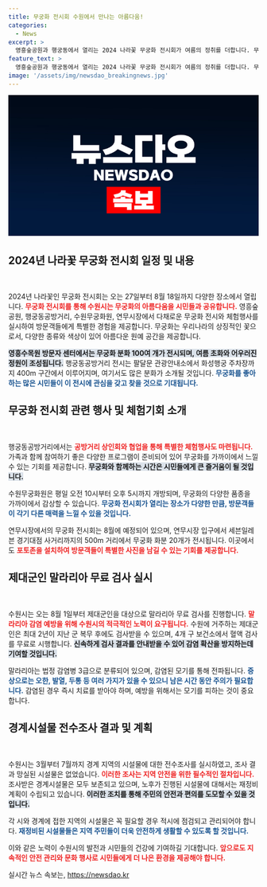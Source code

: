 ```yaml
---
title: 무궁화 전시회 수원에서 만나는 아름다움!
categories:
  - News
excerpt: >
  영흥숲공원과 행궁동에서 열리는 2024 나라꽃 무궁화 전시회가 여름의 정취를 더합니다. 무궁화 분화 전시와 무료 묘목 나눔 행사로 시민들의 참여를 유도하며, 잊지 못할 여름 추억을 선사합니다!
feature_text: >
  영흥숲공원과 행궁동에서 열리는 2024 나라꽃 무궁화 전시회가 여름의 정취를 더합니다. 무궁화 분화 전시와 무료 묘목 나눔 행사로 시민들의 참여를 유도하며, 잊지 못할 여름 추억을 선사합니다!
image: '/assets/img/newsdao_breakingnews.jpg'
---
```


<p><img src="/assets/img/newsdao_breakingnews.jpg" alt="cryptoinkorea 속보" /></p>

<h2 data-ke-size="size26">2024년 나라꽃 무궁화 전시회 일정 및 내용</h2>

<p data-ke-size="size16">&nbsp;</p>

<p>2024년 나라꽃인 무궁화 전시회는 오는 27일부터 8월 18일까지 다양한 장소에서 열립니다. <b><span style="color: #ee2323;">무궁화 전시회를 통해 수원시는 무궁화의 아름다움을 시민들과 공유합니다.</span></b> 영흥숲공원, 행궁동공방거리, 수원무궁화원, 연무시장에서 다채로운 무궁화 전시와 체험행사를 실시하여 방문객들에게 특별한 경험을 제공합니다. 무궁화는 우리나라의 상징적인 꽃으로서, 다양한 종류와 색상이 있어 아름다운 원예 공간을 제공합니다.</p>

<p><b><span style="background-color: #21538527;">영흥수목원 방문자 센터에서는 무궁화 분화 100여 개가 전시되며, 여름 초화와 어우러진 정원이 조성됩니다.</span></b> 행궁동공방거리 전시는 팔달문 관광안내소에서 화성행궁 주차장까지 400m 구간에서 이루어지며, 여기서도 많은 분화가 소개될 것입니다. <b><span style="color: #1a5490;">무궁화를 좋아하는 많은 시민들이 이 전시에 관심을 갖고 찾을 것으로 기대됩니다.</span></b></p>

<h2 data-ke-size="size26">무궁화 전시회 관련 행사 및 체험기회 소개</h2>

<p data-ke-size="size16">&nbsp;</p>

<p>행궁동공방거리에서는 <b><span style="color: #ee2323;">공방거리 상인회와 협업을 통해 특별한 체험행사도 마련됩니다.</span></b> 가족과 함께 참여하기 좋은 다양한 프로그램이 준비되어 있어 무궁화를 가까이에서 느낄 수 있는 기회를 제공합니다. <b><span style="background-color: #21538527;">무궁화와 함께하는 시간은 시민들에게 큰 즐거움이 될 것입니다.</span></b> </p>

<p>수원무궁화원은 평일 오전 10시부터 오후 5시까지 개방되며, 무궁화의 다양한 품종을 가까이에서 감상할 수 있습니다. <b><span style="color: #1a5490;">무궁화 전시회가 열리는 장소가 다양한 만큼, 방문객들이 각기 다른 매력을 느낄 수 있을 것입니다.</span></b></p>

<p>연무시장에서의 무궁화 전시회는 8월에 예정되어 있으며, 연무시장 입구에서 세븐일레븐 경기대점 사거리까지의 500m 거리에서 무궁화 화분 20개가 전시됩니다. 이곳에서도 <b><span style="color: #ee2323;">포토존을 설치하여 방문객들이 특별한 사진을 남길 수 있는 기회를 제공합니다.</span></b></p>

<h2 data-ke-size="size26">제대군인 말라리아 무료 검사 실시</h2>

<p data-ke-size="size16">&nbsp;</p>

<p>수원시는 오는 8월 1일부터 제대군인을 대상으로 말라리아 무료 검사를 진행합니다. <b><span style="color: #ee2323;">말라리아 감염 예방을 위해 수원시의 적극적인 노력이 요구됩니다.</span></b> 수원에 거주하는 제대군인은 최대 2년이 지난 군 복무 후에도 검사받을 수 있으며, 4개 구 보건소에서 혈액 검사를 무료로 시행합니다. <b><span style="background-color: #21538527;">신속하게 검사 결과를 안내받을 수 있어 감염 확산을 방지하는데 기여할 것입니다.</span></b></p>

<p>말라리아는 법정 감염병 3급으로 분류되어 있으며, 감염된 모기를 통해 전파됩니다. <b><span style="color: #1a5490;">증상으로는 오한, 발열, 두통 등 여러 가지가 있을 수 있으니 남은 시간 동안 주의가 필요합니다.</span></b> 감염된 경우 즉시 치료를 받아야 하며, 예방을 위해서는 모기를 피하는 것이 중요합니다.</p>

<h2 data-ke-size="size26">경계시설물 전수조사 결과 및 계획</h2>

<p data-ke-size="size16">&nbsp;</p>

<p>수원시는 3월부터 7월까지 경계 지역의 시설물에 대한 전수조사를 실시하였고, 조사 결과 망실된 시설물은 없었습니다. <b><span style="color: #ee2323;">이러한 조사는 지역 안전을 위한 필수적인 절차입니다.</span></b> 조사받은 경계시설물은 모두 보존되고 있으며, 노후가 진행된 시설물에 대해서는 재정비 계획이 수립되고 있습니다. <b><span style="background-color: #21538527;">이러한 조치를 통해 주민의 안전과 편의를 도모할 수 있을 것입니다.</span></b></p>

<p>각 시와 경계에 접한 지역의 시설물은 꼭 필요할 경우 적시에 점검되고 관리되어야 합니다. <b><span style="color: #1a5490;">재정비된 시설물들은 지역 주민들이 더욱 안전하게 생활할 수 있도록 할 것입니다.</span></b></p>

<p>이와 같은 노력이 수원시의 발전과 시민들의 건강에 기여하길 기대합니다. <b><span style="color: #ee2323;">앞으로도 지속적인 안전 관리와 문화 행사로 시민들에게 더 나은 환경을 제공해야 합니다.</span></b></p>
실시간 뉴스 속보는, <a href="https://newsdao.kr" rel="dofollow">https://newsdao.kr</a>


